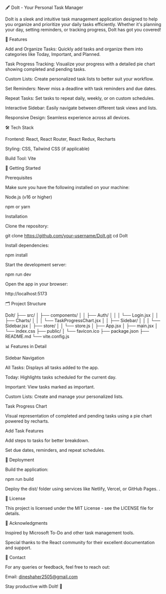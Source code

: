 🖋️ DoIt - Your Personal Task Manager

DoIt is a sleek and intuitive task management application designed to help you organize and prioritize your daily tasks efficiently. Whether it's planning your day, setting reminders, or tracking progress, DoIt has got you covered!

🌟 Features

Add and Organize Tasks: Quickly add tasks and organize them into categories like Today, Important, and Planned.

Task Progress Tracking: Visualize your progress with a detailed pie chart showing completed and pending tasks.

Custom Lists: Create personalized task lists to better suit your workflow.

Set Reminders: Never miss a deadline with task reminders and due dates.

Repeat Tasks: Set tasks to repeat daily, weekly, or on custom schedules.

Interactive Sidebar: Easily navigate between different task views and lists.

Responsive Design: Seamless experience across all devices.

🛠️ Tech Stack

Frontend: React, React Router, React Redux, Recharts

Styling: CSS, Tailwind CSS (if applicable)

Build Tool: Vite

🚀 Getting Started

Prerequisites

Make sure you have the following installed on your machine:

Node.js (v16 or higher)

npm or yarn

Installation

Clone the repository:

git clone https://github.com/your-username/DoIt.git
cd DoIt

Install dependencies:

npm install

Start the development server:

npm run dev

Open the app in your browser:

http://localhost:5173

🗂️ Project Structure

DoIt/
├── src/
│   ├── components/
│   │   ├── Auth/
│   │   │   └── Login.jsx
│   │   ├── Charts/
│   │   │   └── TaskProgressChart.jsx
│   │   ├── Sidebar/
│   │   │   └── Sidebar.jsx
│   ├── store/
│   │   └── store.js
│   ├── App.jsx
│   ├── main.jsx
│   └── index.css
├── public/
│   └── favicon.ico
├── package.json
├── README.md
└── vite.config.js

📊 Features in Detail

Sidebar Navigation

All Tasks: Displays all tasks added to the app.

Today: Highlights tasks scheduled for the current day.

Important: View tasks marked as important.

Custom Lists: Create and manage your personalized lists.

Task Progress Chart

Visual representation of completed and pending tasks using a pie chart powered by recharts.

Add Task Features

Add steps to tasks for better breakdown.

Set due dates, reminders, and repeat schedules.

🚧 Deployment

Build the application:

npm run build

Deploy the dist/ folder using services like Netlify, Vercel, or GitHub Pages.
.

📄 License

This project is licensed under the MIT License - see the LICENSE file for details.

🤝 Acknowledgments

Inspired by Microsoft To-Do and other task management tools.

Special thanks to the React community for their excellent documentation and support.

📧 Contact

For any queries or feedback, feel free to reach out:

Email: dineshaher2505@gmail.com

Stay productive with DoIt! 🚀

